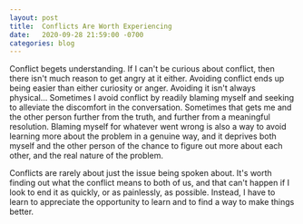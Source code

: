 ```yaml
---
layout: post
title:  Conflicts Are Worth Experiencing
date:   2020-09-28 21:59:00 -0700
categories: blog 
---
```


Conflict begets understanding. If I can't be curious about conflict, then there isn't much reason to get angry at it either. Avoiding conflict ends up being easier than either curiosity or anger. Avoiding it isn't always physical... Sometimes I avoid conflict by readily blaming myself and seeking to alleviate the discomfort in the conversation. Sometimes that gets me and the other person further from the truth, and further from a meaningful resolution. Blaming myself for whatever went wrong is also a way to avoid learning more about the problem in a genuine way, and it deprives both myself and the other person of the chance to figure out more about each other, and the real nature of the problem. 

Conflicts are rarely about just the issue being spoken about. It's worth finding out what the conflict means to both of us, and that can't happen if I look to end it as quickly, or as painlessly, as possible. Instead, I have to learn to appreciate the opportunity to learn and to find a way to make things better.



